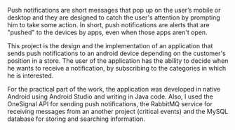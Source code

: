 Push notifications are short messages that pop up on the user’s mobile or desktop and they are designed to catch the user's attention by prompting him to take some action. In short, push notifications are alerts that are "pushed" to the devices by apps, even when those apps aren't open.

This project is the design and the implementation of an application that sends push notifications to an android device depending on the customer's position in a store. 
The user of the application has the ability to decide when he wants to receive a notification, by subscribing to the categories in which he is interested. 

For the practical part of the work, the application was developed in native Android using Android Studio and writing in Java code. Also, I used the OneSignal API for sending push notifications, the RabbitMQ service for receiving messages from an another project (critical events) and the MySQL database for storing and searching information.
